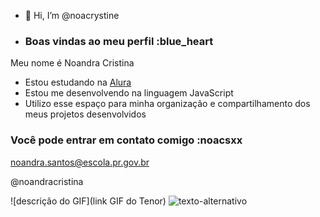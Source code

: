 - 👋 Hi, I’m @noacrystine
- ### Boas vindas ao meu perfil :blue_heart

Meu nome é Noandra Cristina

- Estou estudando na [Alura](https://www.alura.com.br)
- Estou me desenvolvendo na linguagem JavaScript
- Utilizo esse espaço para minha organização e compartilhamento dos meus projetos desenvolvidos

### Você pode entrar em contato comigo :noacsxx

noandra.santos@escola.pr.gov.br

@noandracristina

![descrição do GIF](link GIF do Tenor)
![texto-alternativo](link-da-imagem)
